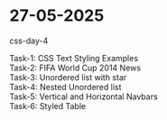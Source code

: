 # 27-05-2025
css-day-4

Task-1: CSS Text Styling Examples<br>
Task-2: FIFA World Cup 2014 News<br>
Task-3: Unordered list with star<br>
Task-4: Nested Unordered list<br>
Task-5: Vertical and Horizontal Navbars<br>
Task-6: Styled Table<br>
